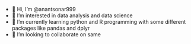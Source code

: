 - 👋 Hi, I’m @anantsonar999
- 👀 I’m interested in data analysis and data science
- 🌱 I’m currently learning python and R programming with some different packages like pandas and dplyr
- 💞️ I’m looking to collaborate on same

<!---
anantsonar999/anantsonar999 is a ✨ special ✨ repository because its `README.md` (this file) appears on your GitHub profile.
You can click the Preview link to take a look at your changes.
--->
